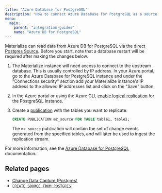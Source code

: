 ```yaml
---
title: "Azure Database for PostgreSQL"
description: "How to connect Azure Database for PostgreSQL as a source to Materialize."
menu:
  main:
    parent: "integration-guides"
    name: "Azure DB for PostgreSQL"
---
```


Materialize can read data from Azure DB for PostgreSQL via the direct [Postgres Source](/sql/create-source/postgres/). Before you start, note that a database restart will be required after making the changes below.

1. The Materialize instance will need access to connect to the upstream database. This is usually controlled by IP address. In your Azure portal, go to the Azure Database for PostgreSQL instance and under the "Connections security" section add your Materialize instance's IP address to the allowed IP addresses list and click on the "Save" button.

1. In the Azure portal or using the Azure CLI, [enable logical replication](https://docs.microsoft.com/en-us/azure/postgresql/concepts-logical#set-up-your-server) for the PostgreSQL instance.

1. Create a [publication](https://www.postgresql.org/docs/current/logical-replication-publication.html) with the tables you want to replicate:

    ```sql
    CREATE PUBLICATION mz_source FOR TABLE table1, table2;
    ```

     The `mz_source` publication will contain the set of change events generated from the specified tables, and will later be used to ingest the replication stream.

For more information, see the [Azure Database for PostgreSQL](https://docs.microsoft.com/en-us/azure/postgresql/flexible-server/concepts-logical#pre-requisites-for-logical-replication-and-logical-decoding) documentation.


## Related pages

- [Change Data Capture (Postgres)](../cdc-postgres/)
- [`CREATE SOURCE FROM POSTGRES`](/sql/create-source/postgres/)
